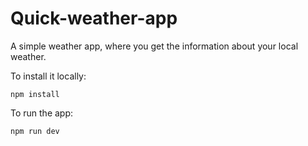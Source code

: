 # Quick-weather-app
A simple weather app, where you get the information about your local weather.

To install it locally:
````
npm install
````

To run the app:
````
npm run dev
````
